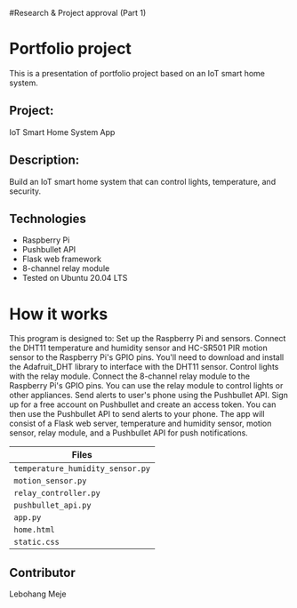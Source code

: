 #Research & Project approval (Part 1)


# Portfolio project
This is a presentation of portfolio project based on an IoT smart home system.

## Project:
IoT Smart Home System App

## Description:
Build an IoT smart home system that can control lights, temperature, and security.

## Technologies
* Raspberry Pi
* Pushbullet API
* Flask web framework
* 8-channel relay module
* Tested on Ubuntu 20.04 LTS

# How it works
This program is designed to:
Set up the Raspberry Pi and sensors. Connect the DHT11 temperature and humidity sensor and HC-SR501 PIR motion sensor to the Raspberry Pi's GPIO pins.
You'll need to download and install the Adafruit_DHT library to interface with the DHT11 sensor.
Control lights with the relay module.
Connect the 8-channel relay module to the Raspberry Pi's GPIO pins.
You can use the relay module to control lights or other appliances.
Send alerts to user's phone using the Pushbullet API.
Sign up for a free account on Pushbullet and create an access token.
You can then use the Pushbullet API to send alerts to your phone.
The app will consist of a Flask web server, temperature and humidity sensor, motion sensor, relay module, and a Pushbullet API for push notifications.


| Files |
| ----- |
| `temperature_humidity_sensor.py` |
| `motion_sensor.py` |
| `relay_controller.py` |
| `pushbullet_api.py` |
| `app.py` |
| `home.html` |
| `static.css` |

## Contributor
Lebohang Meje


